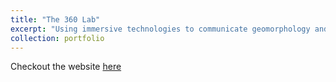 ```yaml
---
title: "The 360 Lab"
excerpt: "Using immersive technologies to communicate geomorphology and flood risk<br/><img src='/images/360_lab/360_lab_front.jpg'>"
collection: portfolio
---
```


Checkout the website [here](https://360lab.lboro.ac.uk)
